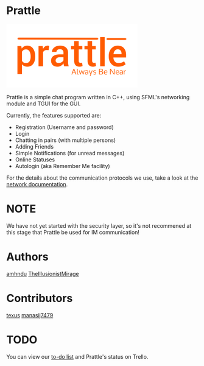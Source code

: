 Prattle
===========

![Prattle](Client/resources/images/prattle-logo.png)

Prattle is a simple chat program written in C++, using SFML's networking module and TGUI for the GUI.

Currently, the features supported are:

* Registration (Username and password)
* Login
* Chatting in pairs (with multiple persons)
* Adding Friends
* Simple Notifications (for unread messages)
* Online Statuses
* Autologin (aka Remember Me facility)

For the details about the communication protocols we use, take a look at the [network documentation][1].


NOTE
=====

We have not yet started with the security layer, so it's not recommened at this stage that Prattle be used for IM communication!


Authors
========
[amhndu][2]
[TheIllusionistMirage][3]


Contributors
=============
[texus][4]
[manasij7479][5]

TODO
=====
You can view our [to-do list][6] and Prattle's status on Trello.

[1]: https://github.com/TheIllusionistMirage/Prattle/blob/master/Documentation.md "network documentation"
[2]: https://github.com/amhndu "amhndu"
[3]: https://github.com/TheIllusionistMirage "TheIllusionistMirage"
[4]: https://github.com/texus "texus"
[5]: https://github.com/manasij7479 "manasij7479"
[6]: https://trello.com/b/7T367Ya3/current-to-do-list "to-do list"
